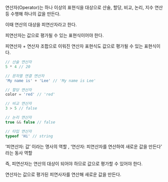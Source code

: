 연산자(Operator)는 하나 이상의 표현식을 대상으로 산술, 할당, 비교, 논리, 지수 연산 등 수행해 하나의 값을 만든다. 

이때 연산의 대상을 피연산자라고 한다.

피연산자는 값으로 평가될 수 있는 표현식이어야 한다.

피연산자 + 연산자 조합으로 이워진 연산자 표현식도 값으로 평가될 수 있는 표현식이다.

```jsx
// 산술 연산자
5 * 4 // 20

// 문자열 연결 연산자
'My name is' + 'Lee' // 'My name is Lee'

// 할당 연산자
color = 'red' // 'red'

// 비교 연산자
3 > 5 // false

// 논리 연산자
true && false // false

// 타입 연산자
typeof 'Hi' // string
```

‘피연산자: 값’ 이라는 명사의 역할 , ‘연산자: 피연산자를 연산하여 새로운 값을 만든다’ 라는 동사 역할

즉, 피연산자는 연산의 대상이 되어야 하므로 값으로 평가할 수 있어야 한다.

연산자는 값으로  평가된 피연사자를 연산해 새로운 값을 만든다.
